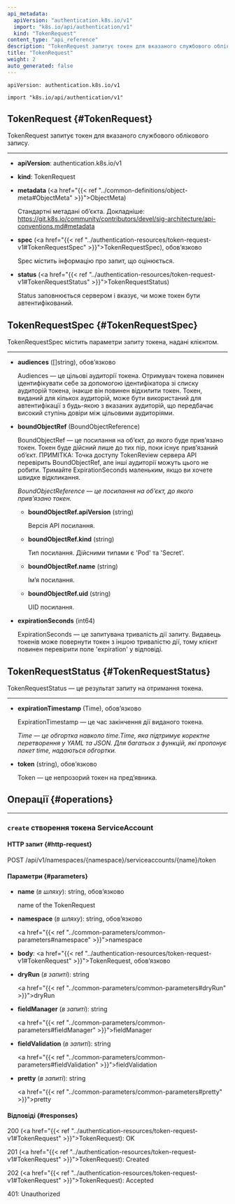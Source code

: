 ```yaml
---
api_metadata:
  apiVersion: "authentication.k8s.io/v1"
  import: "k8s.io/api/authentication/v1"
  kind: "TokenRequest"
content_type: "api_reference"
description: "TokenRequest запитує токен для вказаного службового облікового запису."
title: "TokenRequest"
weight: 2
auto_generated: false
---
```


`apiVersion: authentication.k8s.io/v1`

`import "k8s.io/api/authentication/v1"`

## TokenRequest {#TokenRequest}

TokenRequest запитує токен для вказаного службового облікового запису.

---

- **apiVersion**: authentication.k8s.io/v1

- **kind**: TokenRequest

- **metadata** (<a href="{{< ref "../common-definitions/object-meta#ObjectMeta" >}}">ObjectMeta</a>)

  Стандартні метадані обʼєкта. Докладніше: https://git.k8s.io/community/contributors/devel/sig-architecture/api-conventions.md#metadata

- **spec** (<a href="{{< ref "../authentication-resources/token-request-v1#TokenRequestSpec" >}}">TokenRequestSpec</a>), обовʼязково

  Spec містить інформацію про запит, що оцінюється.

- **status** (<a href="{{< ref "../authentication-resources/token-request-v1#TokenRequestStatus" >}}">TokenRequestStatus</a>)

  Status заповнюється сервером і вказує, чи може токен бути автентифікований.

## TokenRequestSpec {#TokenRequestSpec}

TokenRequestSpec містить параметри запиту токена, надані клієнтом.

---

- **audiences** ([]string), обовʼязково

  Audiences — це цільові аудиторії токена. Отримувач токена повинен ідентифікувати себе за допомогою ідентифікатора зі списку аудиторій токена, інакше він повинен відхилити токен. Токен, виданий для кількох аудиторій, може бути використаний для автентифікації з будь-якою з вказаних аудиторій, що передбачає високий ступінь довіри між цільовими аудиторіями.

- **boundObjectRef** (BoundObjectReference)

  BoundObjectRef — це посилання на обʼєкт, до якого буде привʼязано токен. Токен буде дійсний лише до тих пір, поки існує привʼязаний обʼєкт. ПРИМІТКА: Точка доступу TokenReview сервера API перевірить BoundObjectRef, але інші аудиторії можуть цього не робити. Тримайте ExpirationSeconds маленьким, якщо ви хочете швидке відкликання.

  <a name="BoundObjectReference"></a>
  *BoundObjectReference — це посилання на обʼєкт, до якого привʼязано токен.*

  - **boundObjectRef.apiVersion** (string)

    Версія API посилання.

  - **boundObjectRef.kind** (string)

    Тип посилання. Дійсними типами є 'Pod' та 'Secret'.

  - **boundObjectRef.name** (string)

    Імʼя посилання.

  - **boundObjectRef.uid** (string)

    UID посилання.

- **expirationSeconds** (int64)

  ExpirationSeconds — це запитувана тривалість дії запиту. Видавець токенів може повернути токен з іншою тривалістю дії, тому клієнт повинен перевірити поле 'expiration' у відповіді.

## TokenRequestStatus {#TokenRequestStatus}

TokenRequestStatus — це результат запиту на отримання токена.

---

- **expirationTimestamp** (Time), обовʼязково

  ExpirationTimestamp — це час закінчення дії виданого токена.

  <a name="Time"></a>
  *Time — це обгортка навколо time.Time, яка підтримує коректне перетворення у YAML та JSON. Для багатьох з функцій, які пропонує пакет time, надаються обгортки.*

- **token** (string), обовʼязково

  Token — це непрозорий токен на предʼявника.

## Операції {#operations}

---

### `create` створення токена ServiceAccount

#### HTTP запит {#http-request}

POST /api/v1/namespaces/{namespace}/serviceaccounts/{name}/token

#### Параметри {#parameters}

- **name** (*в шляху*): string, обовʼязково

  name of the TokenRequest

- **namespace** (*в шляху*): string, обовʼязково

  <a href="{{< ref "../common-parameters/common-parameters#namespace" >}}">namespace</a>

- **body**: <a href="{{< ref "../authentication-resources/token-request-v1#TokenRequest" >}}">TokenRequest</a>, обовʼязково

- **dryRun** (*в запиті*): string

  <a href="{{< ref "../common-parameters/common-parameters#dryRun" >}}">dryRun</a>

- **fieldManager** (*в запиті*): string

  <a href="{{< ref "../common-parameters/common-parameters#fieldManager" >}}">fieldManager</a>

- **fieldValidation** (*в запиті*): string

  <a href="{{< ref "../common-parameters/common-parameters#fieldValidation" >}}">fieldValidation</a>

- **pretty** (*в запиті*): string

  <a href="{{< ref "../common-parameters/common-parameters#pretty" >}}">pretty</a>

#### Відповіді {#responses}

200 (<a href="{{< ref "../authentication-resources/token-request-v1#TokenRequest" >}}">TokenRequest</a>): OK

201 (<a href="{{< ref "../authentication-resources/token-request-v1#TokenRequest" >}}">TokenRequest</a>): Created

202 (<a href="{{< ref "../authentication-resources/token-request-v1#TokenRequest" >}}">TokenRequest</a>): Accepted

401: Unauthorized
